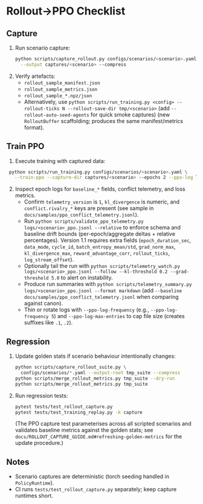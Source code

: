 # Rollout→PPO Checklist

## Capture
1. Run scenario capture:
   ```bash
   python scripts/capture_rollout.py configs/scenarios/<scenario>.yaml \
     --output captures/<scenario> --compress
   ```
2. Verify artefacts:
   - `rollout_sample_manifest.json`
   - `rollout_sample_metrics.json`
   - `rollout_sample_*.npz/json`
   - Alternatively, use `python scripts/run_training.py <config> --rollout-ticks N --rollout-save-dir tmp/<scenario>`
     (add `--rollout-auto-seed-agents` for quick smoke captures)
     (new `RolloutBuffer` scaffolding; produces the same manifest/metrics format).

## Train PPO
1. Execute training with captured data:
 ```bash
  python scripts/run_training.py configs/scenarios/<scenario>.yaml \
    --train-ppo --capture-dir captures/<scenario> --epochs 2 --ppo-log logs/<scenario>_ppo.jsonl
  ```
2. Inspect epoch logs for `baseline_*` fields, conflict telemetry, and loss metrics.
   - Confirm `telemetry_version` is `1`, `kl_divergence` is numeric, and
     `conflict.rivalry_*` keys are present (see sample in
     `docs/samples/ppo_conflict_telemetry.jsonl`).
   - Run `python scripts/validate_ppo_telemetry.py logs/<scenario>_ppo.jsonl --relative` to enforce schema and baseline drift bounds (per-epoch/aggregate deltas + relative percentages). Version 1.1 requires extra fields (`epoch_duration_sec`, `data_mode`, `cycle_id`, `batch_entropy_mean/std`, `grad_norm_max`, `kl_divergence_max`, `reward_advantage_corr`, `rollout_ticks`, `log_stream_offset`).
   - Optionally tail the run with `python scripts/telemetry_watch.py logs/<scenario>_ppo.jsonl --follow --kl-threshold 0.2 --grad-threshold 5.0` to alert on instability.
   - Produce run summaries with `python scripts/telemetry_summary.py logs/<scenario>_ppo.jsonl --format markdown` (add `--baseline docs/samples/ppo_conflict_telemetry.jsonl` when comparing against canon).
   - Thin or rotate logs with `--ppo-log-frequency` (e.g., `--ppo-log-frequency 5`) and
     `--ppo-log-max-entries` to cap file size (creates suffixes like `.1`, `.2`).

## Regression
1. Update golden stats if scenario behaviour intentionally changes:
   ```bash
   python scripts/capture_rollout_suite.py \
     configs/scenarios/*.yaml --output-root tmp_suite --compress
   python scripts/merge_rollout_metrics.py tmp_suite --dry-run
   python scripts/merge_rollout_metrics.py tmp_suite
   ```
2. Run regression tests:
   ```bash
   pytest tests/test_rollout_capture.py
   pytest tests/test_training_replay.py -k capture
   ```
   (The PPO capture test parameterises across all scripted scenarios and validates
   baseline metrics against the golden stats; see
   `docs/ROLLOUT_CAPTURE_GUIDE.md#refreshing-golden-metrics` for the update
   procedure.)

## Notes
- Scenario captures are deterministic (torch seeding handled in `PolicyRuntime`).
- CI runs `tests/test_rollout_capture.py` separately; keep capture runtimes short.
